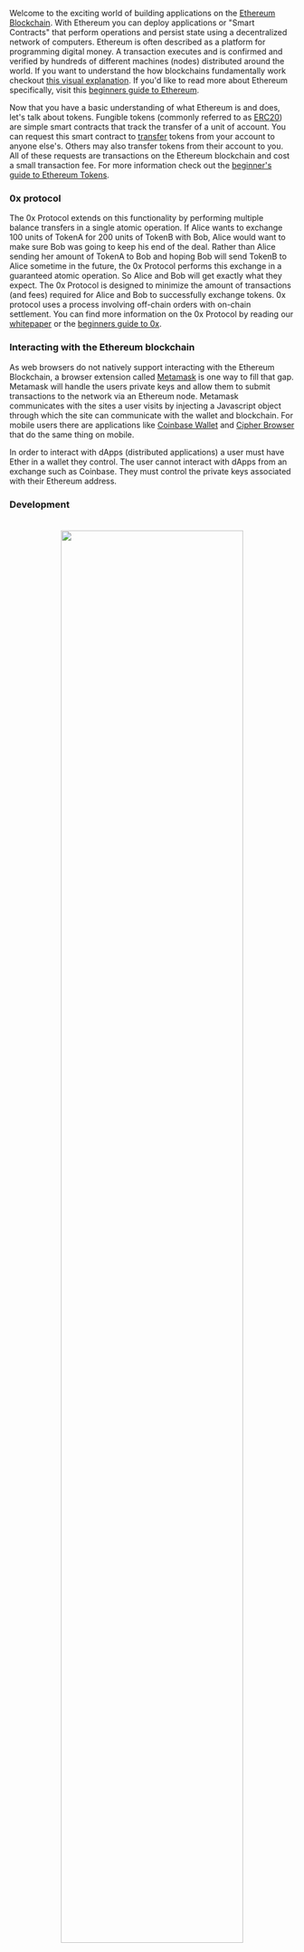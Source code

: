 Welcome to the exciting world of building applications on the [Ethereum Blockchain](https://www.ethereum.org/). With Ethereum you can deploy applications or "Smart Contracts" that perform operations and persist state using a decentralized network of computers. Ethereum is often described as a platform for programming digital money. A transaction executes and is confirmed and verified by hundreds of different machines (nodes) distributed around the world. If you want to understand the how blockchains fundamentally work checkout [this visual explanation](https://anders.com/blockchain/). If you'd like to read more about Ethereum specifically, visit this [beginners guide to Ethereum](https://blog.coinbase.com/a-beginners-guide-to-ethereum-46dd486ceecf).

Now that you have a basic understanding of what Ethereum is and does, let's talk about tokens. Fungible tokens (commonly referred to as [ERC20](https://github.com/ethereum/EIPs/issues/20)) are simple smart contracts that track the transfer of a unit of account. You can request this smart contract to [transfer](https://github.com/OpenZeppelin/zeppelin-solidity/blob/master/contracts/token/ERC20/BasicToken.sol#L31) tokens from your account to anyone else's. Others may also transfer tokens from their account to you. All of these requests are transactions on the Ethereum blockchain and cost a small transaction fee. For more information check out the [beginner's guide to Ethereum Tokens](https://blog.coinbase.com/a-beginners-guide-to-ethereum-tokens-fbd5611fe30b).

### 0x protocol

The 0x Protocol extends on this functionality by performing multiple balance transfers in a single atomic operation. If Alice wants to exchange 100 units of TokenA for 200 units of TokenB with Bob, Alice would want to make sure Bob was going to keep his end of the deal. Rather than Alice sending her amount of TokenA to Bob and hoping Bob will send TokenB to Alice sometime in the future, the 0x Protocol performs this exchange in a guaranteed atomic operation. So Alice and Bob will get exactly what they expect. The 0x Protocol is designed to minimize the amount of transactions (and fees) required for Alice and Bob to successfully exchange tokens. 0x protocol uses a process involving off-chain orders with on-chain settlement. You can find more information on the 0x Protocol by reading our [whitepaper](https://0x.org/pdfs/0x_white_paper.pdf) or the [beginners guide to 0x](https://blog.0xproject.com/a-beginners-guide-to-0x-81d30298a5e0).

### Interacting with the Ethereum blockchain

As web browsers do not natively support interacting with the Ethereum Blockchain, a browser extension called [Metamask](https://metamask.io/) is one way to fill that gap. Metamask will handle the users private keys and allow them to submit transactions to the network via an Ethereum node. Metamask communicates with the sites a user visits by injecting a Javascript object through which the site can communicate with the wallet and blockchain. For mobile users there are applications like [Coinbase Wallet](https://wallet.coinbase.com/) and [Cipher Browser](https://www.cipherbrowser.com/) that do the same thing on mobile.

In order to interact with dApps (distributed applications) a user must have Ether in a wallet they control. The user cannot interact with dApps from an exchange such as Coinbase. They must control the private keys associated with their Ethereum address.

### Development

<div align="center">
    <a href="https://codesandbox.io/s/github/0xproject/0x-codesandbox" target="_blank" rel="Sandbox">
        <img src="https://s3.eu-west-2.amazonaws.com/0x-wiki-images/sandbox.png" style="padding-bottom: 20px; padding-top: 20px; max-width: 761px;" width="80%" />
    </a>
</div>

#### Test networks

Development and testing are aided by running in your own local test Ethereum node. This allows you to quickly deploy and interact with contracts without spending real ETH. [Ganache](https://github.com/trufflesuite/ganache) simulates an Ethereum node locally and provides the same JSON RPC interface as a real node. Since there can still be small differences between it and a real Ethereum node (e.g [Geth](https://github.com/ethereum/go-ethereum) or [Parity](https://github.com/paritytech/parity-ethereum)) so we recommend you also test your application on a live testnet (i.e Kovan, Rinkeby, or Ropsten) before deploying on to the main Ethereum network.

Rather than spinning up your own Ethereum node infrastructure to connect to the network, many developers use [INFURA](https://infura.io/). They provide public, scalable Ethereum nodes as a service. Since Ethereum nodes were not designed to handle thousands of requests per second, Infura has built out infrastructure around the nodes to make them more performant.

It can be difficult to get a sufficient amount of test Ether to deploy your contracts on test networks and begin testing them. Because of this, we have created a faucet which can dispense small amounts of Ether to your account. Navigate over to the [0x Portal](https://0x.org/portal/balances) with Metamask installed and click "Request" to receive some free test Ether (make sure you're connected to a testnet)!

<div align="center">
    <a href="https://0x.org/portal/balances">
        <img src="https://s3.eu-west-2.amazonaws.com/0x-wiki-images/network_screenshot.png" style="padding-bottom: 20px; padding-top: 20px; max-width: 761px;" width="80%" />
    </a>
</div>

### Wrapped ETH

By now you are likely familiar with the ERC20 standard, Ether (aka ETH) and the plethora of ERC20 tokens out there. Unfortunately, ETH is not an ERC20 token and because of this cannot interact directly with the 0x protocol. What we can do however, is deposit ETH into an ERC20-compliant smart contract which credits your account with the same amount of WETH (wrapped Ether) tokens as the amount of ETH you deposited. These tokens are also redeemable 1-to-1 for Ether. In this ERC20-compliant form, Ether can be traded for other tokens using 0x protocol. This work-around for Ether is becoming increasingly common in the entire ecosystem. More information on WETH and how it works can be found [here](https://weth.io/).

Now that you have a high-level overview of Ethereum Blockchain development, it is time to check out our other tutorials and examples. Be sure to try out our [Sandbox](https://codesandbox.io/s/1qmjyp7p5j) which provides a development environment ready for you to experiment with.

### Next steps

Now that you've got a basic understanding of what is involved when developing on Ethereum, you're now ready to go onto the next step of [Building a Relayer](#Build-A-Relayer). If you'd rather jump right in, you can skip straight to learning how to [Create, Validate and Fill Orders](https://0x.org/wiki#Create,-Validate,-Fill-Order) on 0x.
